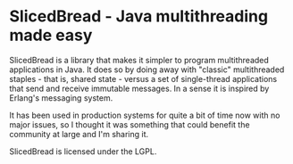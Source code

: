 SlicedBread - Java multithreading made easy
===========================================

SlicedBread is a library that makes it simpler to program multithreaded
applications in Java. It does so by doing away with "classic" multithreaded 
staples - that is, shared state - versus a set of single-thread applications that
send and receive immutable messages. In a sense it is inspired by Erlang's 
messaging system.

It has been used in production systems for quite a bit of time now with no major 
issues, so I thought it was something that could benefit the community at large
and I'm sharing it.

SlicedBread is licensed under the LGPL.

